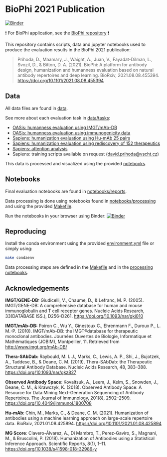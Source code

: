 # BioPhi 2021 Publication

[![Binder](http://mybinder.org/badge_logo.svg)](https://mybinder.org/v2/gh/Merck/BioPhi-2021-publication/main?urlpath=lab/tree/notebooks/reports)

️❗️ For BioPhi application, see the [BioPhi repository](https://github.com/Merck/BioPhi) ❗️

This repository contains scripts, data and jupyter notebooks used to produce the evaluation results in the BioPhi 2021 publication:

> Prihoda, D., Maamary, J., Waight, A., Juan, V., Fayadat-Dilman, L., Svozil, D., & Bitton, D. A. (2021). 
> BioPhi: A platform for antibody design, humanization and humanness evaluation based on natural antibody repertoires and deep learning. BioRxiv, 2021.08.08.455394. https://doi.org/10.1101/2021.08.08.455394


## Data

All data files are found in [data](data/). 

See more about each evaluation task in [data/tasks](data/tasks):

- [OASis: humanness evaluation using IMGT/mAb-DB](data/tasks/humanness)
- [OASis: humanness evaluation using immunogenicity data](data/tasks/immunogenicity)
- [Sapiens: humanization evaluation using Hu-mAb 25 pairs](data/tasks/humab_25_pairs)
- [Sapiens: humanization evaluation using rediscovery of 152 therapeutics](data/tasks/therapeutic_rediscovery)
- [Sapiens: attention analysis](data/tasks/attention)
- Sapiens: training scripts available on request (david.prihoda@vscht.cz)

This data is processed and visualized using the provided [notebooks](notebooks).

## Notebooks

Final evaluation notebooks are found in [notebooks/reports](notebooks/reports). 

Data processing is done using notebooks found in [notebooks/processing](notebooks/processing) and using the provided [Makefile](Makefile).

Run the notebooks in your browser using Binder: [![Binder](http://mybinder.org/badge_logo.svg)](https://mybinder.org/v2/gh/Merck/BioPhi-2021-publication/main?urlpath=lab/tree/notebooks/reports)

## Reproducing

Install the conda environment using the provided [environment.yml](environment.yml) file or simply using:

```bash
make condaenv
```

Data processing steps are defined in the [Makefile](Makefile) and in the [processing notebooks](notebooks/processing).

## Acknowledgements

**IMGT/GENE-DB:** Giudicelli, V., Chaume, D., & Lefranc, M. P. (2005). IMGT/GENE-DB: A comprehensive database for human and mouse immunoglobulin and T cell receptor genes. Nucleic Acids Research, 33(DATABASE ISS.), D256–D261. https://doi.org/10.1093/nar/gki010

**IMGT/mAb-DB:** Poiron C., Wu Y., Ginestoux C., Ehrenmann F., Duroux P., L. M.-P. (2010). IMGT/mAb-DB: the IMGT®database for therapeutic monoclonal antibodies. Journées Ouvertes de Biologie, Informatique et Mathématiques (JOBIM), Montpellier, 11. Retrieved from http://www.imgt.org/mAb-DB/

**Thera-SAbDab:** Raybould, M. I. J., Marks, C., Lewis, A. P., Shi, J., Bujotzek, A., Taddese, B., & Deane, C. M. (2019). Thera-SAbDab: the Therapeutic Structural Antibody Database. Nucleic Acids Research, 48, 383–388. https://doi.org/10.1093/nar/gkz827

**Observed Antibody Space**: Kovaltsuk, A., Leem, J., Kelm, S., Snowden, J., Deane, C. M., & Krawczyk, K. (2018). Observed Antibody Space: A Resource for Data Mining Next-Generation Sequencing of Antibody Repertoires. The Journal of Immunology, 201(8), 2502–2509. https://doi.org/10.4049/jimmunol.1800708

**Hu-mAb**: Chin, M., Marks, C., & Deane, C. M. (2021). Humanization of antibodies using a machine learning approach on large-scale repertoire data. BioRxiv, 2021.01.08.425894. https://doi.org/10.1101/2021.01.08.425894

**MG Score**: Clavero-Álvarez, A., Di Mambro, T., Perez-Gaviro, S., Magnani, M., & Bruscolini, P. (2018). Humanization of Antibodies using a Statistical Inference Approach. Scientific Reports, 8(1), 1–11. https://doi.org/10.1038/s41598-018-32986-y

